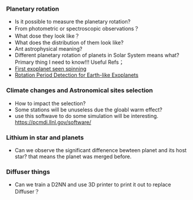 ### Planetary rotation 

 - Is it possible to measure the planetary rotation? 
 - From photometric or spectroscopic observations？
 - What dose they look like？
 - What does the distribution of them look like?
 - Ant astrophysical meaning? 
 - Different planetary rotation of planets in Solar System means what?  Primary thing I need to know!!! 
Useful Refs；
- [First exoplanet seen spinning](https://www.nature.com/articles/nature.2014.15132)
- [Rotation Period Detection for Earth-like Exoplanets](https://iopscience.iop.org/article/10.3847/1538-3881/ac36ce/pdf)



### Climate changes and Astronomical sites selection
- How to impact the selection?
- Some stations will be unuseless due the gloabl warm effect?
- use this softwave to do some simulation will be interesting. https://pcmdi.llnl.gov/software/


### Lithium in star and planets
- Can we observe the significant diffenence bewteen planet and its host star? that means the planet was merged before.


### Diffuser things
- Can we train a D2NN and use 3D printer to print it out to replace Diffuser？
